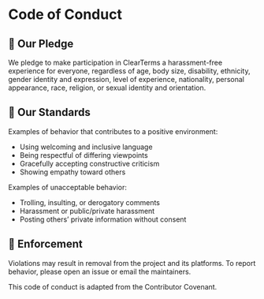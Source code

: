 # Code of Conduct

## 🌈 Our Pledge
We pledge to make participation in ClearTerms a harassment-free experience for everyone, regardless of age, body size, disability, ethnicity, gender identity and expression, level of experience, nationality, personal appearance, race, religion, or sexual identity and orientation.

## 🤝 Our Standards
Examples of behavior that contributes to a positive environment:
- Using welcoming and inclusive language
- Being respectful of differing viewpoints
- Gracefully accepting constructive criticism
- Showing empathy toward others

Examples of unacceptable behavior:
- Trolling, insulting, or derogatory comments
- Harassment or public/private harassment
- Posting others’ private information without consent

## 🚨 Enforcement
Violations may result in removal from the project and its platforms. To report behavior, please open an issue or email the maintainers.

This code of conduct is adapted from the Contributor Covenant.
